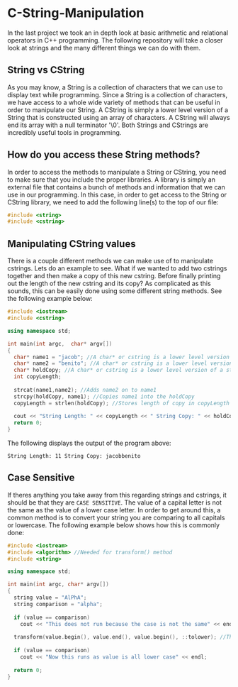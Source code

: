 # C-String-Manipulation
In the last project we took an in depth look at basic arithmetic and relational operators in C++ programming. The following repository will take a closer look at strings and the many different things we can do with them.

## String vs CString
As you may know, a String is a collection of characters that we can use to display text while programming. Since a String is a collection of characters, we have access to a whole wide variety of methods that can be useful in order to manipulate our String. A CString is simply a lower level version of a String that is constructed using an array of characters. A CString will always end its array with a null terminator '\0'. Both Strings and CStrings are incredibly useful tools in programming.

## How do you access these String methods?
In order to access the methods to manipulate a String or CString, you need to make sure that you include the proper libraries. A library is simply an external file that contains a bunch of methods and information that we can use in our programming. In this case, in order to get access to the String or CString library, we need to add the following line(s) to the top of our file:

```c++
#include <string>
#include <cstring> 
```

## Manipulating CString values
There is a couple different methods we can make use of to manipulate cstrings. Lets do an example to see. What if we wanted to add two cstrings together and then make a copy of this new cstring. Before finally printing out the length of the new cstring and its copy? As complicated as this sounds, this can be easily done using some different string methods. See the following example below:

```c++
#include <iostream>
#include <cstring>

using namespace std;

int main(int argc,  char* argv[])
{
  char* name1 = "jacob"; //A char* or cstring is a lower level version of a string
  char* name2 = "benito"; //A char* or cstring is a lower level version of a string
  char* holdCopy; //A char* or cstring is a lower level version of a string
  int copyLength;
  
  strcat(name1,name2); //Adds name2 on to name1
  strcpy(holdCopy, name1); //Copies name1 into the holdCopy
  copyLength = strlen(holdCopy); //Stores length of copy in copyLength
  
  cout << "String Length: " << copyLength << " String Copy: " << holdCopy << endl;
  return 0;
}
```

The following displays the output of the program above:

```terminal
String Length: 11 String Copy: jacobbenito
```

## Case Sensitive
If theres anything you take away from this regarding strings and cstrings, it should be that they are ```CASE SENSITIVE```. The value of a capital letter is not the same as the value of a lower case letter. In order to get around this, a common method is to convert your string you are comparing to all capitals or lowercase. The following example below shows how this is commonly done:

```c++
#include <iostream>
#include <algorithm> //Needed for transform() method
#include <string>

using namespace std;

int main(int argc, char* argv[])
{
  string value = "AlPhA";
  string comparison = "alpha";
  
  if (value == comparison)
    cout << "This does not run because the case is not the same" << endl;
  
  transform(value.begin(), value.end(), value.begin(), ::tolower); //This method is used to convert the string to lower case
  
  if (value == comparison)
    cout << "Now this runs as value is all lower case" << endl;
    
  return 0;
}
```
